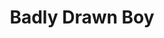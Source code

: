 ---
title: "Badly Drawn Boy"
summary: "British indie-rock singer, songwriter, and artist. Born: 2 October 1969 in Dunstable, Bedfordshire, England, UK."
image: "badly-drawn-boy.jpg"
apple_music_artist_url: "https://music.apple.com/gb/artist/badly-drawn-boy/3027538"
---